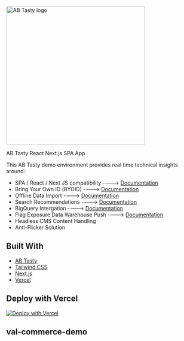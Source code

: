 <img src="https://content.partnerpage.io/eyJidWNrZXQiOiJwYXJ0bmVycGFnZS5wcm9kIiwia2V5IjoibWVkaWEvY29udGFjdF9pbWFnZXMvMDUwNGZlYTYtOWIxNy00N2IyLTg1YjUtNmY5YTZjZWU5OTJiLzI1NjhmYjk4LTQwM2ItNGI2OC05NmJiLTE5YTg1MzU3ZjRlMS5wbmciLCJlZGl0cyI6eyJ0b0Zvcm1hdCI6IndlYnAiLCJyZXNpemUiOnsid2lkdGgiOjEyMDAsImhlaWdodCI6NjI3LCJmaXQiOiJjb250YWluIiwiYmFja2dyb3VuZCI6eyJyIjoyNTUsImciOjI1NSwiYiI6MjU1LCJhbHBoYSI6MH19fX0=" alt="AB Tasty logo" width="370"/>

AB Tasty React Next.js SPA App

This AB Tasty demo environment provides real time technical insights around:
- SPA / React / Next JS compatibility ----> [Documentation](https://support.abtasty.com/hc/en-us/articles/14427828636572-How-the-AB-Tasty-tag-is-designed-to-handle-Single-Page-Apps-SPA/)
- Bring Your Own ID (BYOID) ----> [Documentation](https://support.abtasty.com/hc/en-us/articles/14503207884700-Visitor-Identity-Management/)
- Offline Data Import ----> [Documentation](https://developers.abtasty.com/docs/data/universal-data-connector/)
- Search Recommendations ----> [Documentation](https://techdocs.get-potions.com/)
- BigQuery Intergation ----> [Documentation](https://support.abtasty.com/hc/en-us/articles/12227118781084-Big-Query-Daily-exports-from-AB-Tasty-to-Big-Query/)
- Flag Exposure Data Warehouse Push ----> [Documentation](https://docs.developers.flagship.io/docs/react-js-reference#onvisitorexposed)
- Headless CMS Content Handling
- Anti-Flicker Solution
  
## Built With

- [AB Tasty](https://www.abtasty.com/)
- [Tailwind CSS](https://tailwindcss.com/)
- [Next.js](https://nextjs.org/)
- [Vercel](https://vercel.com/)

## Deploy with Vercel

[![Deploy with Vercel](https://vercel.com/button)](https://vercel.com/new/clone?repository-url=https%3A%2F%2Fgithub.com%2Fnutlope%2Fnextjs-swell&env=NEXT_PUBLIC_SWELL_STORE_ID,NEXT_PUBLIC_SWELL_PUBLIC_KEY,REVALIDATE_SECRET&envDescription=API%20Keys%20from%20Swell%20needed%20to%20run%20this%20application.)
## val-commerce-demo